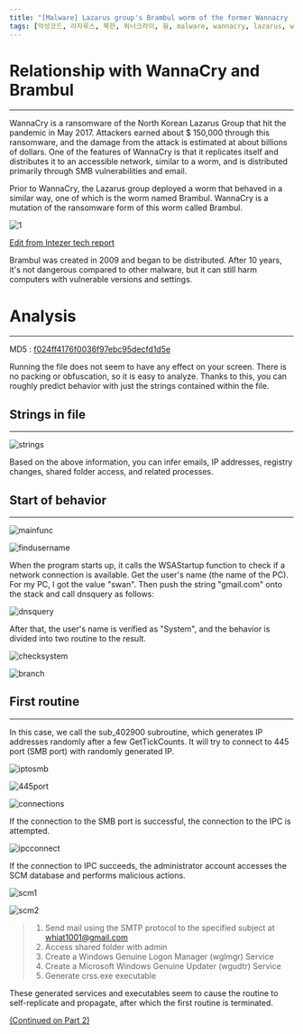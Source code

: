 ```yaml
---
title: "[Malware] Lazarus group's Brambul worm of the former Wannacry - 1"
tags: [악성코드, 라자루스, 북한, 워너크라이, 웜, malware, wannacry, lazarus, worm, north korea, english]
---
```


# Relationship with WannaCry and Brambul
---

WannaCry is a ransomware of the North Korean Lazarus Group that hit the pandemic in May 2017.
Attackers earned about $ 150,000 through this ransomware, and the damage from the attack is estimated at about billions of dollars.
One of the features of WannaCry is that it replicates itself and distributes it to an accessible network, similar to a worm, and is distributed primarily through SMB vulnerabilities and email.

Prior to WannaCry, the Lazarus group deployed a worm that behaved in a similar way, one of which is the worm named Brambul.
WannaCry is a mutation of the ransomware form of this worm called Brambul.

![1](https://cdn5.alienvault.com/blog-content/Screen_Shot_2018-02-08_at_5.42.47_PM.png)

[Edit from Intezer tech report ](http://www.intezer.com/wp-content/uploads/2017/07/Intezer-WannaCry.pdf)

Brambul was created in 2009 and began to be distributed. After 10 years, it's not dangerous compared to other malware, but it can still harm computers with vulnerable versions and settings.

# Analysis
---
MD5 :  [f024ff4176f0036f97ebc95decfd1d5e](https://www.hybrid-analysis.com/sample/7b2f8c43b4c92fb2add9fce264e92668dac2530493c51c5d6b45dcb764e208ed/?environmentId=100)

Running the file does not seem to have any effect on your screen.
There is no packing or obfuscation, so it is easy to analyze.
Thanks to this, you can roughly predict behavior with just the strings contained within the file.


## Strings in file
---
![strings](https://i.imgur.com/xgpGboe.png)

Based on the above information, you can infer emails, IP addresses, registry changes, shared folder access, and related processes.


## Start of behavior
---
![mainfunc](https://i.imgur.com/nLWaVUt.png)

![findusername](https://i.imgur.com/cKclzgO.png)

When the program starts up, it calls the WSAStartup function to check if a network connection is available.
Get the user's name (the name of the PC). For my PC, I got the value "swan".
Then push the string "gmail.com" onto the stack and call dnsquery as follows:

![dnsquery](https://i.imgur.com/O0B3XUC.png)

After that, the user's name is verified as "System", and the behavior is divided into two routine to the result.

![checksystem](https://i.imgur.com/nu7Qqd2.png)

![branch](https://i.imgur.com/GhWLwo9.png)


## First routine
---

In this case, we call the sub_402900 subroutine, which generates IP addresses randomly after a few GetTickCounts.
It will try to connect to 445 port (SMB port) with randomly generated IP.

![iptosmb](https://i.imgur.com/bykvnRb.png)

![445port](https://i.imgur.com/UUWYUUZ.png)

![connections](https://i.imgur.com/5slnWx2.png)

If the connection to the SMB port is successful, the connection to the IPC is attempted.

![ipcconnect](https://i.imgur.com/Ymvu1X4.png)

If the connection to IPC succeeds, the administrator account accesses the SCM database and performs malicious actions.

![scm1](https://i.imgur.com/VmvgAtB.png)

![scm2](https://i.imgur.com/jN1KzYh.png)

>1. Send mail using the SMTP protocol to the specified subject at whiat1001@gmail.com
>2. Access shared folder with admin
>3. Create a Windows Genuine Logon Manager (wglmgr) Service
>4. Create a Microsoft Windows Genuine Updater (wgudtr) Service
>5. Generate crss.exe executable

These generated services and executables seem to cause the routine to self-replicate and propagate, after which the first routine is terminated.

[(Continued on Part 2)](https://metaswan.github.io/posts/Malware-Lazarus-group's-Brambul-worm-of-the-former-Wannacry-2)
